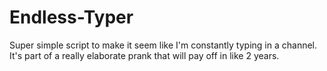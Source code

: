 # Endless-Typer

Super simple script to make it seem like I'm constantly typing in a channel. It's part of a really elaborate prank that will pay off in like 2 years.
